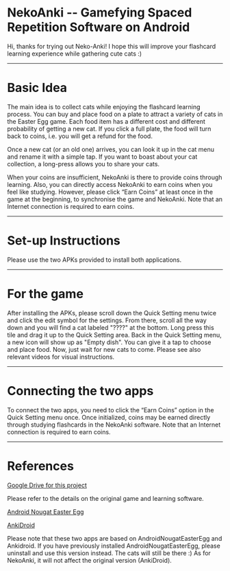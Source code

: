 # NekoAnki -- Gamefying Spaced Repetition Software on Android 

Hi, thanks for trying out Neko-Anki! I hope this will improve your flashcard learning experience while gathering cute cats :) 

*********

# Basic Idea
The main idea is to collect cats while enjoying the flashcard learning process.
You can buy and place food on a plate to attract a variety of cats in the Easter Egg game. Each food item has a different cost and different probability of getting a new cat.
If you click a full plate, the food will turn back to coins, i.e. you will get a refund for the food.

Once a new cat (or an old one) arrives, you can look it up in the cat menu and rename it with a simple tap. If you want to boast about your cat collection, a long-press allows you to share your cats.

When your coins are insufficient, NekoAnki is there to provide coins through learning.
Also, you can directly access NekoAnki to earn coins when you feel like studying. However, please click “Earn Coins” at least once in the game at the beginning, to synchronise the game and NekoAnki. Note that an Internet connection is required to earn coins.

*********

# Set-up Instructions
Please use the two APKs provided to install both applications. 

*********

# For the game
After installing the APKs, please scroll down the Quick Setting menu twice and click the edit symbol for the settings.
From there, scroll all the way down and you will find a cat labeled "????" at the bottom.
Long press this tile and drag it up to the Quick Setting area.
Back in the Quick Setting menu, a new icon will show up as "Empty dish".
You can give it a tap to choose and place food. Now, just wait for new cats to come.
Please see also relevant videos for visual instructions.

*********

# Connecting the two apps
To connect the two apps, you need to click the “Earn Coins” option in the Quick Setting menu once. Once initialized, coins may be earned directly through studying flashcards in the NekoAnki software. Note that an Internet connection is required to earn coins.

*********

# References
[Google Drive for this project](https://drive.google.com/open?id=1L5BNYvV31faxqK6797tmZ56HUmtjqjdA)

Please refer to the details on the original game and learning software.

[Android Nougat Easter Egg](https://play.google.com/store/apps/details?id=com.covertbagel.neko&hl=en_GBA)

[AnkiDroid](https://play.google.com/store/apps/details?id=com.ichi2.anki&hl=en_GB)

Please note that these two apps are based on AndroidNougatEasterEgg and Ankidroid.
If you have previously installed AndroidNougatEasterEgg, please uninstall and use this version instead. The cats will still be there :)
As for NekoAnki, it will not affect the original version (AnkiDroid).


